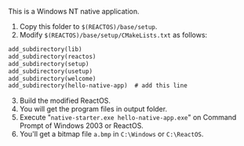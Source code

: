 This is a Windows NT native application.

1. Copy this folder to `$(REACTOS)/base/setup`.
2. Modify `$(REACTOS)/base/setup/CMakeLists.txt` as follows:

```txt
add_subdirectory(lib)
add_subdirectory(reactos)
add_subdirectory(setup)
add_subdirectory(usetup)
add_subdirectory(welcome)
add_subdirectory(hello-native-app)  # add this line
```

3. Build the modified ReactOS.
4. You will get the program files in output folder.
5. Execute "`native-starter.exe hello-native-app.exe`" on Command Prompt of Windows 2003 or ReactOS.
6. You'll get a bitmap file `a.bmp` in `C:\Windows` or `C:\ReactOS`.
